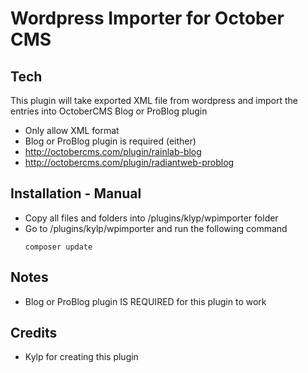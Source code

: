# Wordpress Importer for October CMS
 
## Tech
This plugin will take exported XML file from wordpress and import the entries into OctoberCMS Blog or ProBlog plugin
  * Only allow XML format
  * Blog or ProBlog plugin is required (either)
  * http://octobercms.com/plugin/rainlab-blog
  * http://octobercms.com/plugin/radiantweb-problog
 
## Installation - Manual
 * Copy all files and folders into /plugins/klyp/wpimporter folder
 * Go to /plugins/kylp/wpimporter and run the following command
 	```
 	composer update
 	```
 
## Notes
  * Blog or ProBlog plugin IS REQUIRED for this plugin to work
  
 ## Credits
 * Kylp for creating this plugin